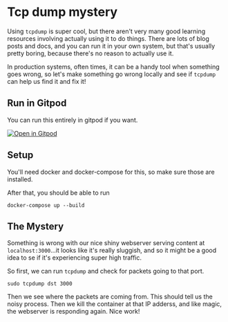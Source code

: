 # Tcp dump mystery

Using `tcpdump` is super cool, but there aren't very many good learning resources involving actually using it to do things. There are lots of blog posts and docs, and you can run it in your own system, but that's usually pretty boring, because there's no reason to actually use it.

In production systems, often times, it can be a handy tool when something goes wrong, so let's make something go wrong locally and see if `tcpdump` can help us find it and fix it!

## Run in Gitpod

You can run this entirely in gitpod if you want.

[![Open in Gitpod](https://gitpod.io/button/open-in-gitpod.svg)](https://gitpod.io/#https://github.com/lpmi-13/tcpdump-mystery)

## Setup

You'll need docker and docker-compose for this, so make sure those are installed.

After that, you should be able to run

```
docker-compose up --build
```

## The Mystery

Something is wrong with our nice shiny webserver serving content at `localhost:3000`...it looks like it's really sluggish, and so it might be a good idea to se if it's experiencing super high traffic.

So first, we can run `tcpdump` and check for packets going to that port.

```
sudo tcpdump dst 3000
```

Then we see where the packets are coming from. This should tell us the noisy process. Then we kill the container at that IP adderss, and like magic, the webserver is responding again. Nice work!
